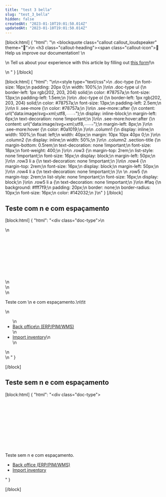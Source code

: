 ```yaml
---
title: "test 3 bella"
slug: "test_3_bella"
hidden: false
createdAt: "2023-01-10T19:01:50.014Z"
updatedAt: "2023-01-10T19:01:50.014Z"
---
```


[block:html]
{
"html": "<style>\n .markdown-body .callout[theme=\"📣\"] {\n --icon: \"\\f0a1\";\n --icon-color: #142032;\n --border: #142032;\n --background: #f8f7fc;\n --text: #4a596b;\n }\n </style>\n <blockquote class=\"callout callout_loudspeaker\" theme=\"📣\">\n <h3 class=\"callout-heading\"><span class=\"callout-icon\">📣</span>Help us improve our documentation! </h3>\n <p>\n Tell us about your experience with this article by filling out <a href="https://forms.gle/fQoELRA1yfKDqmAb8">this form</a>!\n </p>\n </blockquote>"
}
[/block]

[block:html]
{
"html": "<!--- STYLE SHEET -->\n\n<style type=\"text/css\">\n .doc-type {\n font-size: 16px;\n padding: 20px 0;\n width: 100%;\n }\n\n .doc-type ul {\n border-left: 1px rgb(202, 203, 204) solid;\n color: #78757a;\n font-size: 13px;\n padding-left: 1.5em;\n }\n\n .doc-type ol {\n border-left: 1px rgb(202, 203, 204) solid;\n color: #78757a;\n font-size: 13px;\n padding-left: 2.5em;\n }\n\n li .see-more {\n color: #78757a;\n }\n\n .see-more::after {\n content: url(\"data:image/svg+xml;utf8,<svg xmlns='http://www.w3.org/2000/svg' width='30' height='14' viewBox='0 -8 59 14' fill='none'><path d='M0 7H57' stroke='rgb(120, 117, 122)'></path><path d='M49 1L57.5 7L49 13' stroke='rgb(120, 117, 122)'></path></svg>\");\n display: inline-block;\n margin-left: 6px;\n text-decoration: none !important;\n }\n\n .see-more:hover:after {\n content: url(\"data:image/svg+xml;utf8,<svg xmlns='http://www.w3.org/2000/svg' width='30' height='14' viewBox='0 -8 59 14' fill='none'><path d='M0 7H57' stroke='rgb(20, 32, 50)'></path><path d='M49 1L57.5 7L49 13' stroke='rgb(20, 32, 50)'></path></svg>\");\n margin-left: 8px;\n }\n\n .see-more:hover {\n color: #0a1019;\n }\n\n .column1 {\n display: inline;\n width: 100%;\n float: left;\n width: 40px;\n margin: 10px 10px 40px 0;\n }\n\n .column2 {\n display: inline;\n width: 50%;\n }\n\n .column2 .section-title {\n margin-bottom: 0.5rem;\n text-decoration: none !important;\n font-size: 18px;\n font-weight: 400;\n }\n\n .row3 {\n margin-top: 2rem;\n list-style: none !important;\n font-size: 16px;\n display: block;\n margin-left: 50px;\n }\n\n .row3 li a {\n text-decoration: none !important;\n }\n\n .row4 {\n margin-top: 2rem;\n font-size: 16px;\n display: block;\n margin-left: 50px;\n }\n\n .row4 li a {\n text-decoration: none !important;\n }\n \n .row5 {\n margin-top: 2rem;\n list-style: none !important;\n font-size: 16px;\n display: block;\n }\n\n .row5 li a {\n text-decoration: none !important;\n }\n\n #faq {\n background: #fff7f9;\n padding: 20px;\n border: none;\n border-radius: 10px;\n font-size: 16px;\n color: #142032;\n }\n</style>"
}
[/block]


## Teste com n e com espaçamento

[block:html]
{
"html":
"<div class=\"doc-type\">\n

  <div class=\"column1\">\n 
    <svg width=\"24\" height=\"24\" viewBox=\"0 0 24 24\" fill=\"none\" xmlns=\"http://www.w3.org/2000/svg\">\n <path fill-rule=\"evenodd\" clip-rule=\"evenodd\"\n d=\"M18 17H20C20.552 17 21 17.448 21 18V20C21 20.552 20.552 21 20 21H18C17.448 21 17 20.552 17 20V18C17 17.448 17.448 17 18 17Z\"\n stroke=\"#F71963\" stroke-width=\"1.5\" stroke-linecap=\"round\" stroke-linejoin=\"round\" />\n <path fill-rule=\"evenodd\" clip-rule=\"evenodd\"\n d=\"M4 3H6C6.552 3 7 3.448 7 4V6C7 6.552 6.552 7 6 7H4C3.448 7 3 6.552 3 6V4C3 3.448 3.448 3 4 3Z\"\n stroke=\"#F71963\" stroke-width=\"1.5\" stroke-linecap=\"round\" stroke-linejoin=\"round\" />\n <path fill-rule=\"evenodd\" clip-rule=\"evenodd\"\n d=\"M11 10H13C13.552 10 14 10.448 14 11V13C14 13.552 13.552 14 13 14H11C10.448 14 10 13.552 10 13V11C10 10.448 10.448 10 11 10Z\"\n stroke=\"#F71963\" stroke-width=\"1.5\" stroke-linecap=\"round\" stroke-linejoin=\"round\" />\n <path d=\"M11 5H19C20.105 5 21 5.895 21 7V10C21 11.105 20.105 12 19 12H17\" stroke=\"#323232\"\n stroke-width=\"1.5\" stroke-linecap=\"round\" stroke-linejoin=\"round\" />\n <path d=\"M13 19H5C3.895 19 3 18.105 3 17V14C3 12.895 3.895 12 5 12H7\" stroke=\"#323232\" stroke-width=\"1.5\"\n stroke-linecap=\"round\" stroke-linejoin=\"round\" />\n 
    </svg>\n

  </div>\n

<div class=\"column2\">\n 
<p>Teste com \n e com espaçamento.\n\t\t
</p>\n 
  <ul class=\"row3\">\n 
    <li><a class=\"vtex-section-option\" href=\"https://developers.vtex.com/vtex-rest-api/docs/erp-integration-guide\">Back office\n (ERP/PIM/WMS)</a></li>\n
    <li><a class=\"vtex-section-option\" href=\"https://developers.vtex.com/vtex-rest-api/docs/erp-integration-import-inventory">Import inventory</a>\n 
    </li>\n
  </ul>\n
  </div>\n
</div>"
}

[/block]



## Teste sem n e com espaçamento

[block:html]
{
"html":
"<div class=\"doc-type\">

  <div class=\"column1\"> 
    <svg width=\"24\" height=\"24\" viewBox=\"0 0 24 24\" fill=\"none\" xmlns=\"http://www.w3.org/2000/svg\"> <path fill-rule=\"evenodd\" clip-rule=\"evenodd\" d=\"M18 17H20C20.552 17 21 17.448 21 18V20C21 20.552 20.552 21 20 21H18C17.448 21 17 20.552 17 20V18C17 17.448 17.448 17 18 17Z\" stroke=\"#F71963\" stroke-width=\"1.5\" stroke-linecap=\"round\" stroke-linejoin=\"round\" /> <path fill-rule=\"evenodd\" clip-rule=\"evenodd\" d=\"M4 3H6C6.552 3 7 3.448 7 4V6C7 6.552 6.552 7 6 7H4C3.448 7 3 6.552 3 6V4C3 3.448 3.448 3 4 3Z\" stroke=\"#F71963\" stroke-width=\"1.5\" stroke-linecap=\"round\" stroke-linejoin=\"round\" /> <path fill-rule=\"evenodd\" clip-rule=\"evenodd\" d=\"M11 10H13C13.552 10 14 10.448 14 11V13C14 13.552 13.552 14 13 14H11C10.448 14 10 13.552 10 13V11C10 10.448 10.448 10 11 10Z\" stroke=\"#F71963\" stroke-width=\"1.5\" stroke-linecap=\"round\" stroke-linejoin=\"round\" /> <path d=\"M11 5H19C20.105 5 21 5.895 21 7V10C21 11.105 20.105 12 19 12H17\" stroke=\"#323232\"\n stroke-width=\"1.5\" stroke-linecap=\"round\" stroke-linejoin=\"round\" /> <path d=\"M13 19H5C3.895 19 3 18.105 3 17V14C3 12.895 3.895 12 5 12H7\" stroke=\"#323232\" stroke-width=\"1.5\" stroke-linecap=\"round\" stroke-linejoin=\"round\" /> 
    </svg>

  </div>

<div class=\"column2\">
<p>Teste sem n e com espaçamento.
</p>
  <ul class=\"row3\">
    <li><a class=\"vtex-section-option\" href=\"https://developers.vtex.com/vtex-rest-api/docs/erp-integration-guide\">Back office (ERP/PIM/WMS)</a></li>
    <li><a class=\"vtex-section-option\" href=\"https://developers.vtex.com/vtex-rest-api/docs/erp-integration-import-inventory">Import inventory</a>
    </li>
  </ul>
  </div>
</div>"
}

[/block]